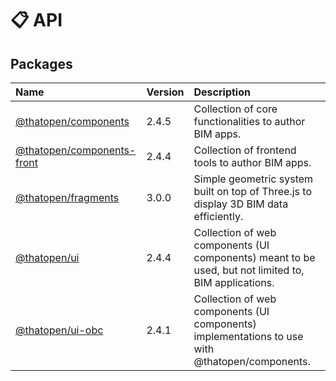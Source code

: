 # 📋 API

## Packages

| Name | Version | Description |
| :------ | :------ | :------ |
| [@thatopen/components](@thatopen/components/index.md) | 2.4.5 | Collection of core functionalities to author BIM apps. |
| [@thatopen/components-front](@thatopen/components-front/index.md) | 2.4.4 | Collection of frontend tools to author BIM apps. |
| [@thatopen/fragments](@thatopen/fragments/index.md) | 3.0.0 | Simple geometric system built on top of Three.js to display 3D BIM data efficiently. |
| [@thatopen/ui](@thatopen/ui/index.md) | 2.4.4 | Collection of web components (UI components) meant to be used, but not limited to, BIM applications. |
| [@thatopen/ui-obc](@thatopen/ui-obc/index.md) | 2.4.1 | Collection of web components (UI components) implementations to use with @thatopen/components. |
